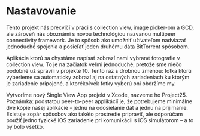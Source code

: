 # Nastavovanie

Tento projekt nás precvičí v práci s collection view, image picker-om a GCD, ale zároveň nás oboznámi s novou technológiou nazvanou multipeer connectivity framework. Je to spôsob ako umožniť užívateľom nadviazať jednoduché spojenia a posieľať jeden druhému dáta BitTorrent spôsobom.

Aplikácia ktorú sa chystáme napísať zobrazí nami vybrané fotografie v collection view. To je na začiatok veľmi jednoduché, pretože sme niečo podobné už spravili v projekte 10. Tento raz s drobnou zmenou: fotka ktorú vyberieme sa automaticky zobrazí aj na ostatných zariadeniach ku ktorým je zariadenie pripojené, a ktorékoľvek fotky vyberú oni obdržíme my.

Vytvoríme nový Single View App projekt v Xcode, nazveme ho Project25. Poznámka: podstatou peer-to-peer applikácií je, že potrebujeme minimálne dve kópie našej aplikácie - jednu na odosielanie dát a jednu na prijímanie. Existuje zopár spôsobov ako takéto prostredie pripraviť, ale odporúčam použiť jedno fyzické iOS zariadenie pri komunikácii s iOS simulátorom – a to by bolo všetko.
